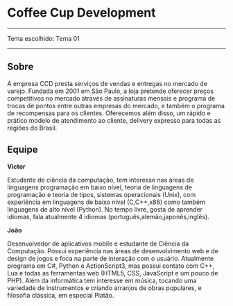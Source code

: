 # Coffee Cup Development
****
Tema escolhido: Tema 01
****

## Sobre
A empresa CCD presta serviços de vendas e entregas no mercado de varejo.
Fundada em 2001 em São Paulo, a loja pretende oferecer preços competitivos no mercado através de assinaturas mensais e programa de
trocas de pontos entre outras empresas do mercado, e também o programa de recompensas para os clientes.
Oferecemos além disso, um rápido e prático modelo de  atendimento ao cliente, delivery expresso para todas as regiões do Brasil.

## Equipe

**Victor**

Estudante de ciência da computação, tem interesse nas áreas de linguagens  programação em baixo nível, teoria de linguagens de programação e teoria de tipos, sistemas operacionais (Unix), com experiência em linguagens
de baixo nível (C,C++,x86) como também linguagens de alto nível (Python).
No tempo livre, gosta de aprender idiomas, fala atualmente 4 idiomas 
(português,alemão,japonês,inglês).

**João**

Desenvolvedor de aplicativos mobile e estudante de Ciência da Computação. Possui experiência nas áreas de desenvolvimento web e de design de jogos e foca na parte de interação com o usuário.
Atualmente programa em C#, Python e ActionScript3, mas possui contato com C++, Lua e todas as ferramentas web (HTML5, CSS, JavaScript e um pouco de PHP).
Além da informática tem interesse em música, tocando uma variedade de instrumentos e criando arranjos de obras populares, e filosofia clássica, em especial Platão.

